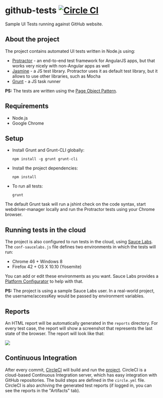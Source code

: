# github-tests [![Circle CI](https://circleci.com/gh/stefanteixeira/github-tests.svg?style=shield)](https://circleci.com/gh/stefanteixeira/github-tests)
Sample UI Tests running against GitHub website.

## About the project

The project contains automated UI tests written in Node.js using:

  - [Protractor](https://angular.github.io/protractor/#/) - an end-to-end test framework for AngularJS apps, but that works very nicely with non-Angular apps as well
  - [Jasmine](http://jasmine.github.io/) - a JS test library. Protractor uses it as default test library, but it allows to use other libraries, such as Mocha
  - [Grunt](http://gruntjs.com/) - a JS task runner

**PS:** The tests are written using the [Page Object Pattern](http://martinfowler.com/bliki/PageObject.html).

## Requirements

- Node.js
- Google Chrome

## Setup

- Install Grunt and Grunt-CLI globally:

  ```npm install -g grunt grunt-cli```

- Install the project dependencies:

  ```npm install```
  
- To run all tests:

  ```grunt ```

The default Grunt task will run a jshint check on the code syntax, start webdriver-manager locally and run the Protractor tests using your Chrome browser.

## Running tests in the cloud

The project is also configured to run tests in the cloud, using [Sauce Labs](https://saucelabs.com/). The ```conf-saucelabs.js``` file defines two environments in which the tests will run:

- Chrome 46 + Windows 8
- Firefox 42 + OS X 10.10 (Yosemite)

You can add or edit these environments as you want. Sauce Labs provides a [Platform Configurator](https://docs.saucelabs.com/reference/platforms-configurator/#/) to help with that.

**PS:** The project is using a sample Sauce Labs user. In a real-world project, the username/accessKey would be passed by environment variables.
  
## Reports

An HTML report will be automatically generated in the ```reports``` directory. For every test case, the report will show a screenshot that represents the last state of the browser. The report will look like that:

![](http://i.imgur.com/7Dc8lMg.png)

## Continuous Integration

After every commit, [CircleCI](https://circleci.com/) will build and run the [project](https://circleci.com/gh/stefanteixeira/github-tests). CircleCI is a cloud-based Continuous Integration server, which has easy integration with GitHub repositories. The build steps are defined in the ```circle.yml``` file. CircleCI is also archiving the generated test reports (if logged in, you can see the reports in the "Artifacts" tab).




